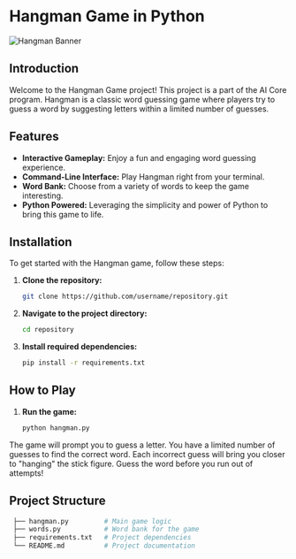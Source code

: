 # Hangman Game in Python

![Hangman Banner](https://media-cldnry.s-nbcnews.com/image/upload/t_fit-1500w,f_auto,q_auto:best/newscms/2018_01/2279041/180102-logan-paul-mn-0745.jpg)

## Introduction

Welcome to the Hangman Game project! This project is a part of the AI Core program. Hangman is a classic word guessing game where players try to guess a word by suggesting letters within a limited number of guesses.

## Features

- **Interactive Gameplay:** Enjoy a fun and engaging word guessing experience.
- **Command-Line Interface:** Play Hangman right from your terminal.
- **Word Bank:** Choose from a variety of words to keep the game interesting.
- **Python Powered:** Leveraging the simplicity and power of Python to bring this game to life.

## Installation

To get started with the Hangman game, follow these steps:

1. **Clone the repository:**

   ```sh
   git clone https://github.com/username/repository.git
   ```

2. **Navigate to the project directory:**

   ```sh
   cd repository
   ```

3. **Install required dependencies:**
   ```sh
   pip install -r requirements.txt
   ```

## How to Play

1. **Run the game:**
   ```sh
   python hangman.py
   ```

The game will prompt you to guess a letter.
You have a limited number of guesses to find the correct word.
Each incorrect guess will bring you closer to "hanging" the stick figure.
Guess the word before you run out of attempts!

## Project Structure

```sh
 ├── hangman.py         # Main game logic
 ├── words.py           # Word bank for the game
 ├── requirements.txt   # Project dependencies
 └── README.md          # Project documentation
```
